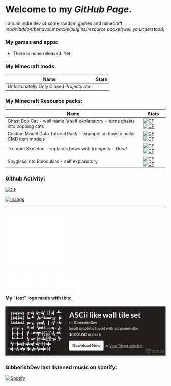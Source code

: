 # Welcome to my *GitHub Page*.

I am an indie dev of some random games and minecraft *mods/addon/behavoiur packs/plugins/resource packs/(well ya understood)*

### My games and apps:
- There is none released. Yet.

### My Minecraft mods:
| Name | Stats |
| ----------- | ----------- |
| Unfortunatelly Only Closed Projects atm | |

### My Minecraft Resource packs:
| Name | Stats |
| ----------- | ----------- |
| Ghast Bop Cat - well name is self explanatory - turns ghasts into bopping cats | <a href="https://www.curseforge.com/minecraft/texture-packs/ghast-bop-cat"><img src="http://cf.way2muchnoise.eu/434986.svg?badge_style=flat" alt="CF"></a> <a href="https://www.curseforge.com/minecraft/texture-packs/ghast-bop-cat"><img src="http://cf.way2muchnoise.eu/versions/Versions_434986_all.svg?badge_style=flat" alt="CF"></a> |
| Custom Model Data Tutorial Pack - example on how to make CMD item models | <a href="https://www.curseforge.com/minecraft/texture-packs/custommodeldata-tutoriall"><img src="http://cf.way2muchnoise.eu/500060.svg?badge_style=flat" alt="CF"></a> <a href="https://www.curseforge.com/minecraft/texture-packs/custommodeldata-tutoriall"><img src="http://cf.way2muchnoise.eu/versions/Versions_500060_all.svg?badge_style=flat" alt="CF"></a> |
| Trumpet Skeleton - replaces bows with trumpets - *Doot!* | <a href="https://www.curseforge.com/minecraft/texture-packs/trumpet-skeleton"><img src="http://cf.way2muchnoise.eu/493049.svg?badge_style=flat" alt="CF"></a> <a href="https://www.curseforge.com/minecraft/texture-packs/trumpet-skeleton"><img src="http://cf.way2muchnoise.eu/versions/Versions_493049_all.svg?badge_style=flat" alt="CF"></a> |
| Spyglass into Binoculars - self explanatory | <a href="https://www.curseforge.com/minecraft/texture-packs/spyglass-into-binoculars"><img src="http://cf.way2muchnoise.eu/488250.svg?badge_style=flat" alt="CF"></a> <a href="https://www.curseforge.com/minecraft/texture-packs/spyglass-into-binoculars"><img src="http://cf.way2muchnoise.eu/versions/Versions_488250_all.svg?badge_style=flat" alt="CF"></a> |

### Github Activity:

<a href="https://github.com/GibberishDev"><img src="https://github-readme-stats-hwa9vez0v.vercel.app/api?username=GibberishDev&show_icons=true&hide_border=true&theme=vision-friendly-dark" alt="CF"></a>

[![lnangs](https://github-readme-stats.vercel.app/api/top-langs/?username=GibberishDev&layout=compact&theme=vision-friendly-dark)](https://github.com/GibberishDev?tab=repositories)



  -----
  <br>
  <a href="https://github.com/GibberishDev"><img src="https://github.com/GibberishDev/resrrep/blob/main/gd.png" alt="GD"></a>
  
  <br>
  
  <a href="https://www.curseforge.com/members/gibberishdev/projects"><img src="https://github.com/GibberishDev/resrrep/blob/main/anvil.png" alt="CF"></a>
  <a href="https://steamcommunity.com/id/GibberishDev/"><img src="https://github.com/GibberishDev/resrrep/blob/main/steam.png" alt="Steam"></a>
  <a href="https://discord.gg/bhAnEEXUfV"><img src="https://github.com/GibberishDev/resrrep/blob/main/discord.png" alt="Discord"></a>
  <a href="https://gibberish-development.itch.io/"><img src="https://github.com/GibberishDev/resrrep/blob/main/itchio.png" alt="Itch.io"></a>
  <a href="https://www.patreon.com/GibberishDevelopment"><img src="https://github.com/GibberishDev/resrrep/blob/main/patreon.png" alt="Patreon"></a>

#### My "text" logo made with this:
<a href="https://gibberish-development.itch.io/ascii-like-wall-tile-set"><img src="https://github.com/GibberishDev/resrrep/blob/main/ilap.jpg" alt="itch.io link"></a>

### GibberishDev last listened music on spotify:
[![Spotify](https://novatorem-six-lemon.vercel.app/api/spotify)](https://open.spotify.com/user/Gibberish)
